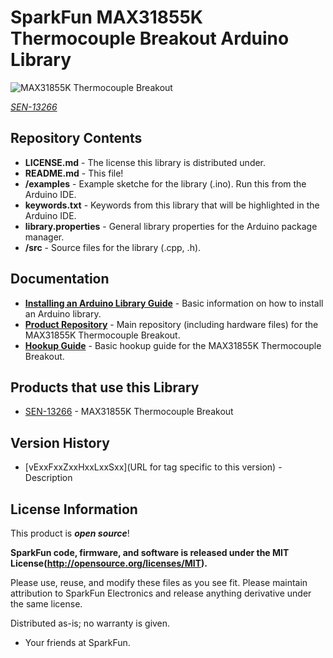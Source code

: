 SparkFun MAX31855K Thermocouple Breakout Arduino Library
========================================

![MAX31855K Thermocouple Breakout](https://cdn.sparkfun.com/assets/learn_tutorials/3/3/1/MAX31855K_Thermocouple_Digitizer_Hookup_Guide-05.jpg)

[*SEN-13266*](https://www.sparkfun.com/products/13266)

<Basic description of the library.>

Repository Contents
-------------------

* **LICENSE.md** - The license this library is distributed under.
* **README.md** - This file!
* **/examples** - Example sketche for the library (.ino). Run this from the Arduino IDE.
* **keywords.txt** - Keywords from this library that will be highlighted in the Arduino IDE.
* **library.properties** - General library properties for the Arduino package manager.
* **/src** - Source files for the library (.cpp, .h).

Documentation
--------------

* **[Installing an Arduino Library Guide](https://learn.sparkfun.com/tutorials/installing-an-arduino-library)** - Basic information on how to install an Arduino library.
* **[Product Repository](https://github.com/sparkfun/MAX31855K_Thermocouple_Breakout)** - Main repository (including hardware files) for the MAX31855K Thermocouple Breakout.
* **[Hookup Guide](https://learn.sparkfun.com/tutorials/max31855k-thermocouple-breakout-hookup-guide)** - Basic hookup guide for the MAX31855K Thermocouple Breakout.

Products that use this Library
---------------------------------

* [SEN-13266](https://www.sparkfun.com/products/13266) - MAX31855K Thermocouple Breakout

Version History
---------------

* [vExxFxxZxxHxxLxxSxx](URL for tag specific to this version) - Description

License Information
-------------------

This product is _**open source**_!

**SparkFun code, firmware, and software is released under the MIT License(http://opensource.org/licenses/MIT).**

Please use, reuse, and modify these files as you see fit. Please maintain attribution to SparkFun Electronics and release anything derivative under the same license.

Distributed as-is; no warranty is given.

- Your friends at SparkFun.

_<COLLABORATION CREDIT>_

